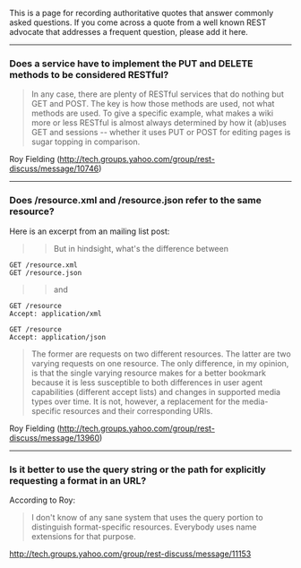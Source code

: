 This is a page for recording authoritative quotes that answer commonly asked questions.  If you come across a quote from a well known REST advocate that addresses a frequent question, please add it here.


---

### Does a service have to implement the PUT and DELETE methods to be considered RESTful? ###

> In any case, there are plenty of RESTful services that do nothing but GET and POST. The key is how those methods are used, not what methods are used. To give a specific example, what makes a wiki more or less RESTful is almost always determined by how it (ab)uses GET and sessions -- whether it uses PUT or POST for editing pages is sugar topping in comparison.

Roy Fielding (http://tech.groups.yahoo.com/group/rest-discuss/message/10746)


---

### Does /resource.xml and /resource.json refer to the same resource? ###

Here is an excerpt from an mailing list post:

> >  But in hindsight, what's the difference between

```
GET /resource.xml  
GET /resource.json  
```
> > and

```
GET /resource
Accept: application/xml

GET /resource
Accept: application/json
```


> The former are requests on two different resources. The latter are two varying requests on one resource. The only difference, in my opinion, is that the single varying resource makes for a better bookmark because it is less susceptible to both differences in user agent capabilities (different accept lists) and changes in supported media types over time. It is not, however, a replacement for the media-specific resources and their corresponding URIs.

Roy Fielding (http://tech.groups.yahoo.com/group/rest-discuss/message/13960)


---

### Is it better to use the query string or the path for explicitly requesting a format in an URL? ###

According to Roy:

> I don't know of any sane system that uses the query portion to distinguish format-specific resources. Everybody uses name extensions for that purpose.

http://tech.groups.yahoo.com/group/rest-discuss/message/11153